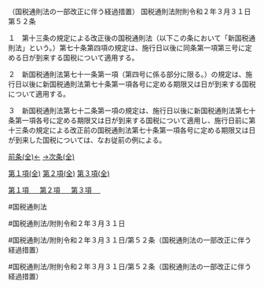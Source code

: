 （国税通則法の一部改正に伴う経過措置）
国税通則法附則令和２年３月３１日第５２条

１　第十三条の規定による改正後の国税通則法（以下この条において「新国税通則法」という。）第七十条第四項の規定は、施行日以後に同条第一項第三号に定める日が到来する国税について適用する。

２　新国税通則法第七十一条第一項（第四号に係る部分に限る。）の規定は、施行日以後に新国税通則法第七十条第一項各号に定める期限又は日が到来する国税について適用する。

３　新国税通則法第七十二条第一項の規定は、施行日以後に新国税通則法第七十条第一項各号に定める期限又は日が到来する国税について適用し、施行日前に第十三条の規定による改正前の国税通則法第七十条第一項各号に定める期限又は日が到来した国税については、なお従前の例による。

[前条(全)←](国税通則法＿＿＿＿附則令和２年３月３１日第１４条_.md)    [→次条(全)](国税通則法＿＿＿＿附則令和２年３月３１日第１７１条_.md)

[第１項(全)](国税通則法＿＿＿＿附則令和２年３月３１日第５２条第１項_.md)  [第２項(全)](国税通則法＿＿＿＿附則令和２年３月３１日第５２条第２項_.md)  [第３項(全)](国税通則法＿＿＿＿附則令和２年３月３１日第５２条第３項_.md)  

[第１項 　 ](国税通則法＿＿＿＿附則令和２年３月３１日第５２条第１項.md)  [第２項 　 ](国税通則法＿＿＿＿附則令和２年３月３１日第５２条第２項.md)  [第３項 　 ](国税通則法＿＿＿＿附則令和２年３月３１日第５２条第３項.md)  

#国税通則法

#国税通則法/附則令和２年３月３１日

#国税通則法/附則令和２年３月３１日/第５２条（国税通則法の一部改正に伴う経過措置）

#国税通則法/附則令和２年３月３１日/第５２条（国税通則法の一部改正に伴う経過措置）

